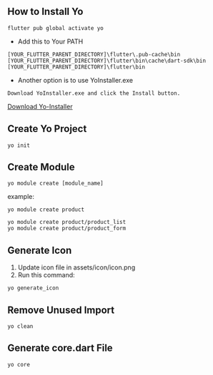 ## How to Install Yo
```
flutter pub global activate yo
```

- Add this to Your PATH
```
[YOUR_FLUTTER_PARENT_DIRECTORY]\flutter\.pub-cache\bin
[YOUR_FLUTTER_PARENT_DIRECTORY]\flutter\bin\cache\dart-sdk\bin
[YOUR_FLUTTER_PARENT_DIRECTORY]\flutter\bin
```

- Another option is to use YoInstaller.exe
```
Download YoInstaller.exe and click the Install button.
```
[Download Yo-Installer](https://github.com/codekaze/yo_installer/raw/master/YoInstaller/bin/Debug/YoInstaller.exe)

## Create Yo Project
```
yo init
```


## Create Module
```
yo module create [module_name]
```

example:
```
yo module create product
```

```
yo module create product/product_list
yo module create product/product_form
```

## Generate Icon
1. Update icon file in assets/icon/icon.png
2. Run this command:
```
yo generate_icon
```

## Remove Unused Import
```
yo clean
```


## Generate core.dart File
```
yo core
```